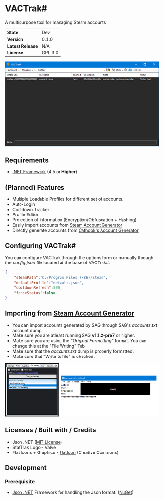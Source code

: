 # VACTrak#
A multipurpose tool for managing Steam accounts
<table>
    <tr><td><b>State</b></td><td>Dev</td></tr>
    <tr><td><b>Version</b></td><td>0.1.0</td></tr>
    <tr><td><b>Latest Release</b></td><td>N/A</td></tr>
    <tr><td><b>License</b></td><td>GPL 3.0</td></tr>
</table>

<img src="ss.png"/>

## Requirements
* <a href="https://dotnet.microsoft.com/download/dotnet-framework">.NET Framework</a> (4.5 or <b>Higher</b>)

## (Planned) Features
* Multiple Loadable Profiles for different set of accounts.
* Auto-Login
* Cooldown Tracker
* Profile Editor
* Protection of information (Encryption/Obfuscation + Hashing)
* Easily import accounts from <a href="https://github.com/Ashesh3/Steam-Account-Generator">Steam Account Generator</a>
* Directly generate accounts from  <a href="https://accgen.cathook.club">Cathook's Account Generator</a>

## Configuring VACTrak#
You can configure VACTrak through the options form or manually through the <i>config.json</i> file located at the base of VACTrak#.

```json
{
    "steamPath":"C:/Program Files (x86)/Steam",
    "defaultProfile":"default.json",
    "cooldownRefresh":500,
    "forceStatus":false
}
```

## Importing from <a href="https://github.com/Ashesh3/Steam-Account-Generator">Steam Account Generator</a>
* You can import accounts generated by SAG through SAG's <i>accounts.txt</i> account dump.
* Make sure you are atleast running SAG <b>v1.1.2-pre7</b> or higher.
* Make sure you are using the <i>"Original Formatting"</i> format. You can change this at the "File Writing" Tab
* Make sure that the <i>accounts.txt</i> dump is properly formatted.
* Make sure that "Write to file" is checked.

<img src="ss2.png"/>

## Licenses / Built with / Credits
* Json .NET (<a href="https://github.com/JamesNK/Newtonsoft.Json/blob/master/LICENSE.md">MIT License</a>)
* StatTrak Logo - Valve
* Flat Icons + Graphics - <a href="https://www.flaticon.com/">FlatIcon</a> (Creative Commons)

## Development
### Prerequisite
* <a href="https://www.newtonsoft.com/json">Json .NET</a> Framework for handling the Json format. (<a href="https://www.nuget.org/packages/Newtonsoft.Json/">NuGet</a>)

